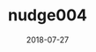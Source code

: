 ---
title: nudge004
articlename: Effect of an Automated Patient Dashboard Using Active Choice and Peer Comparison Performance Feedback to Physicians on Statin Prescribing
date: 2018-07-27
authors: Mitesh S. Patel, MD, MBA, MS; Gregory W. Kurtzman, BA; Sneha Kannan, MD; Dylan S. Small, PhD; Alexander Morris, BS; Steve Honeywell Jr, BS; Damien Leri, MSEd, MPH; Charles A. L. Rareshide, MS; Susan C. Day, MD, MPH; Kevin B. Mahoney, MBA; Kevin G. Volpp, MD, PhD; David A. Asch, MD, MBA
source: 'https://jamanetwork.com/journals/jamanetworkopen/fullarticle/2688535'
journal: JAMA Open
topic: Nudges
spotlight: true
image: 
summary: 
---